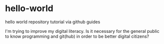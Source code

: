 # hello-world
hello world repository tutorial via github guides

I'm trying to improve my digital literacy. Is it necessary for the general public to know programming and git(hub) in order to be better digital citizens?
